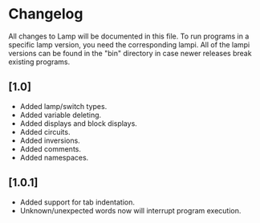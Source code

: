 # Changelog
All changes to Lamp will be documented in this file. To run programs in a specific lamp version, you need the corresponding lampi. All of the lampi versions can be found in the "bin" directory in case newer releases break existing programs.

## [1.0]
- Added lamp/switch types.
- Added variable deleting.
- Added displays and block displays.
- Added circuits.
- Added inversions.
- Added comments.
- Added namespaces.

## [1.0.1]
- Added support for tab indentation.
- Unknown/unexpected words now will interrupt program execution.
